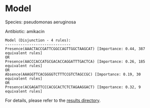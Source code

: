 
# Model

Species: pseudomonas aeruginosa

Antibiotic: amikacin

```
Model (Disjunction - 4 rules):
------------------------------
Presence(AAACTACCGATTCGGCCAGTTGGCTAAGCAT) [Importance: 0.44, 387 equivalent rules]
OR
Presence(AACCCACCATGCGACACCAGGATTTGACTCA) [Importance: 0.26, 185 equivalent rules]
OR
Absence(AAAGGTTCACGGGGTCTTTCCGTCTAGCCGC) [Importance: 0.19, 30 equivalent rules]
OR
Presence(ACGAGATTCCCACGCACTCTCTAGAAGGACT) [Importance: 0.32, 9 equivalent rules]

```

For details, please refer to the [results directory](../../../../../results/scm_b/pseudomonas%20aeruginosa/amikacin/repeat_2/).


